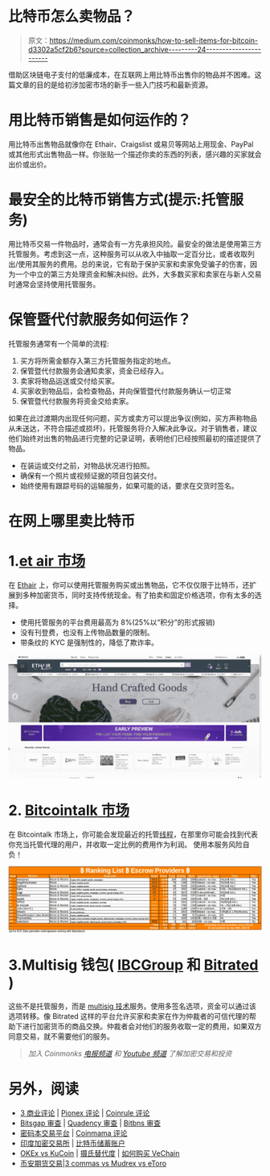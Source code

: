 # 比特币怎么卖物品？

> 原文：<https://medium.com/coinmonks/how-to-sell-items-for-bitcoin-d3302a5cf2b6?source=collection_archive---------24----------------------->

借助区块链电子支付的低廉成本，在互联网上用比特币出售你的物品并不困难。这篇文章的目的是给初涉加密市场的新手一些入门技巧和最新资源。

# 用比特币销售是如何运作的？

用比特币出售物品就像你在 Ethair、Craigslist 或易贝等网站上用现金、PayPal 或其他形式出售物品一样。你张贴一个描述你卖的东西的列表，感兴趣的买家就会出价或出价。

# 最安全的比特币销售方式(提示:托管服务)

用比特币交易一件物品时，通常会有一方先承担风险。最安全的做法是使用第三方托管服务。考虑到这一点，这种服务可以从收入中抽取一定百分比，或者收取列出/使用其服务的费用。总的来说，它有助于保护买家和卖家免受骗子的伤害，因为一个中立的第三方处理资金和解决纠纷。此外，大多数买家和卖家在与新人交易时通常会坚持使用托管服务。

# 保管暨代付款服务如何运作？

托管服务通常有一个简单的流程:

1.  买方将所需金额存入第三方托管服务指定的地点。
2.  保管暨代付款服务会通知卖家，资金已经存入。
3.  卖家将物品运送或交付给买家。
4.  买家收到物品后，会检查物品，并向保管暨代付款服务确认一切正常
5.  保管暨代付款服务将资金交给卖家。

如果在此过渡期内出现任何问题，买方或卖方可以提出争议(例如，买方声称物品从未送达，不符合描述或损坏)，托管服务将介入解决此争议。对于销售者，建议他们始终对出售的物品进行完整的记录证明，表明他们已经按照最初的描述提供了物品。

*   在装运或交付之前，对物品状况进行拍照。
*   确保有一个照片或视频证据的项目包装交付。
*   始终使用有跟踪号码的运输服务，如果可能的话，要求在交货时签名。

# 在网上哪里卖比特币

# 1.[et air 市场](https://www.ethair.com/)

在 [Ethair](https://www.ethair.com/) 上，你可以使用托管服务购买或出售物品，它不仅仅限于比特币，还扩展到多种加密货币，同时支持传统现金。有了拍卖和固定价格选项，你有太多的选择。

*   使用托管服务的平台费用最高为 8%(25%以“积分”的形式报销)
*   没有刊登费，也没有上传物品数量的限制。
*   带条纹的 KYC 是强制性的，降低了欺诈率。

![](img/b5d7d69c52607b9852ad2eaf2abfa0dd.png)

# 2. [Bitcointalk 市场](https://bitcointalk.org/)

在 Bitcointalk 市场上，你可能会发现最近的托管[线程](https://bitcointalk.org/index.php?topic=276897.0)，在那里你可能会找到代表你充当托管代理的用户，并收取一定比例的费用作为利润。
使用本服务风险自负！

![](img/faaf35539a6ea5da68c7c0b83da46ab7.png)

# 3.Multisig 钱包( [IBCGroup](https://ibcgroup.io/services/ilo-financial/#escrow-services) 和 [Bitrated](https://www.bitrated.com/) )

这些不是托管服务，而是 [multisig 技术](https://en.bitcoin.it/wiki/Multi-signature)服务。使用多签名选项，资金可以通过该选项转移。像 Bitrated 这样的平台允许买家和卖家在作为仲裁者的可信代理的帮助下进行加密货币的商品交换。仲裁者会对他们的服务收取一定的费用，如果双方同意交易，就不需要他们的服务。

> *加入 Coinmonks* [*电报频道*](https://t.me/coincodecap) *和* [*Youtube 频道*](https://www.youtube.com/c/coinmonks/videos) *了解加密交易和投资*

# 另外，阅读

*   [3 商业评论](/coinmonks/3commas-review-an-excellent-crypto-trading-bot-2020-1313a58bec92) | [Pionex 评论](https://coincodecap.com/pionex-review-exchange-with-crypto-trading-bot) | [Coinrule 评论](/coinmonks/coinrule-review-2021-a-beginner-friendly-crypto-trading-bot-daf0504848ba)
*   [Bitsgap 审查](/coinmonks/bitsgap-review-a-crypto-trading-bot-that-makes-easy-money-a5d88a336df2) | [Quadency 审查](/coinmonks/quadency-review-a-crypto-trading-automation-platform-3068eaa374e1) | [Bitbns 审查](/coinmonks/bitbns-review-38256a07e161)
*   [密码本交易平台](/coinmonks/top-10-crypto-copy-trading-platforms-for-beginners-d0c37c7d698c) | [Coinmama 评论](/coinmonks/coinmama-review-ace5641bde6e)
*   [印度加密交易所](/coinmonks/bitcoin-exchange-in-india-7f1fe79715c9) | [比特币储蓄账户](/coinmonks/bitcoin-savings-account-e65b13f92451)
*   [OKEx vs KuCoin](https://coincodecap.com/okex-kucoin) | [摄氏替代度](https://coincodecap.com/celsius-alternatives) | [如何购买 VeChain](https://coincodecap.com/buy-vechain)
*   [币安期货交易](https://coincodecap.com/binance-futures-trading)|[3 commas vs Mudrex vs eToro](https://coincodecap.com/mudrex-3commas-etoro)